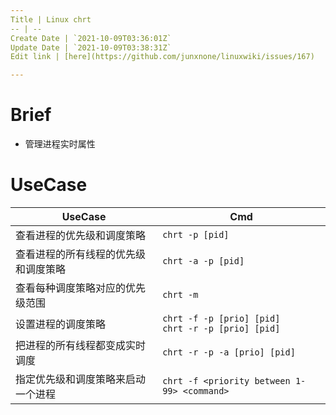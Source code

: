 ```yaml
---
Title | Linux chrt
-- | --
Create Date | `2021-10-09T03:36:01Z`
Update Date | `2021-10-09T03:38:31Z`
Edit link | [here](https://github.com/junxnone/linuxwiki/issues/167)

---
```

# Brief
- 管理进程实时属性


# UseCase

UseCase | Cmd
-- | --
查看进程的优先级和调度策略 | `chrt -p [pid]`
查看进程的所有线程的优先级和调度策略  |`chrt -a -p [pid]`
查看每种调度策略对应的优先级范围 | `chrt -m`
设置进程的调度策略 | `chrt -f -p [prio] [pid]`<br>`chrt -r -p [prio] [pid]`
把进程的所有线程都变成实时调度 | `chrt -r -p -a [prio] [pid]`
指定优先级和调度策略来启动一个进程 | `chrt -f <priority between 1-99> <command>`

